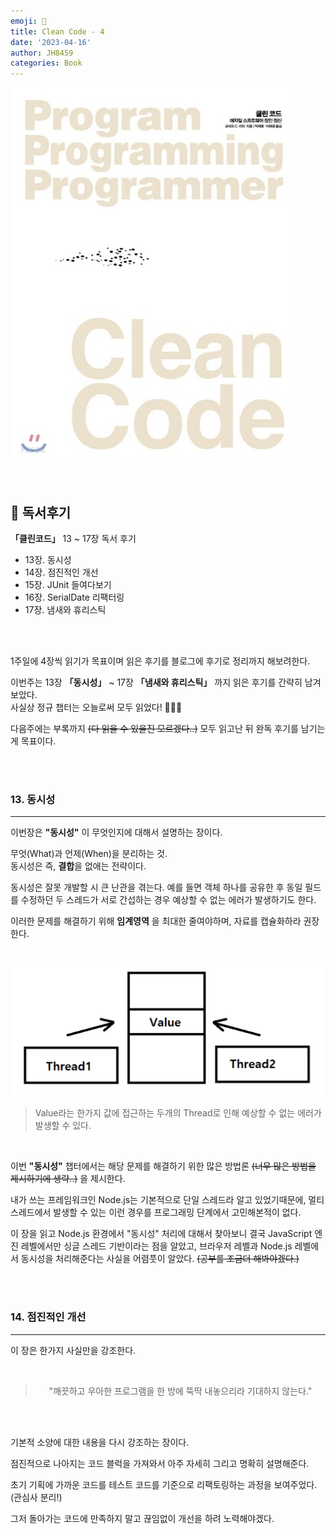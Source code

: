```yaml
---
emoji: 📖
title: Clean Code - 4
date: '2023-04-16'
author: JH8459
categories: Book
---
```


![book.jpeg](book.jpeg)

<br>

## 📓 독서후기

**「클린코드」** 13 ~ 17장 독서 후기

- 13장. 동시성
- 14장. 점진적인 개선
- 15장. JUnit 들여다보기
- 16장. SerialDate 리팩터링
- 17장. 냄새와 휴리스틱

<br>
<br>

1주일에 4장씩 읽기가 목표이며 읽은 후기를 블로그에 후기로 정리까지 해보려한다.

이번주는 13장 **「동시성」** ~ 17장 **「냄새와 휴리스틱」** 까지 읽은 후기를 간략히 남겨보았다.<br>
사실상 정규 챕터는 오늘로써 모두 읽었다! 👏👏👏

다음주에는 부록까지 ~~(다 읽을 수 있을진 모르겠다..)~~ 모두 읽고난 뒤 완독 후기를 남기는게 목표이다.

<br>
<br>

### 13. 동시성

---

이번장은 **"동시성"** 이 무엇인지에 대해서 설명하는 장이다.

무엇(What)과 언제(When)을 분리하는 것.<br>
동시성은 즉, **결합**을 없애는 전략이다.

동시성은 잘못 개발할 시 큰 난관을 겪는다. 예를 들면 객체 하나를 공유한 후 동일 필드를 수정하던 두 스레드가 서로 간섭하는 경우 예상할 수 없는 에러가 발생하기도 한다.

이러한 문제를 해결하기 위해 **임계영역** 을 최대한 줄여야하며, 자료를 캡슐화하라 권장한다.

<br>

![criticalSection.png](criticalSection.png)

> Value라는 한가지 값에 접근하는 두개의 Thread로 인해 예상할 수 없는 에러가 발생할 수 있다.

<br>

이번 **"동시성"** 챕터에서는 해당 문제를 해결하기 위한 많은 방법론 ~~(너무 많은 방법을 제시하기에 생략..)~~ 을 제시한다.

내가 쓰는 프레임워크인 Node.js는 기본적으로 단일 스레드라 알고 있었기때문에, 멀티 스레드에서 발생할 수 있는 이런 경우를 프로그래밍 단계에서 고민해본적이 없다.

이 장을 읽고 Node.js 환경에서 "동시성" 처리에 대해서 찾아보니 결국 JavaScript 엔진 레벨에서만 싱글 스레드 기반이라는 점을 알았고, 브라우저 레벨과 Node.js 레벨에서 동시성을 처리해준다는 사실을 어렴풋이 알았다. ~~(공부를 조금더 해봐야겠다.)~~

<br>
<br>

### 14. 점진적인 개선

---

이 장은 한가지 사실만을 강조한다.

<br>

> <center>"깨끗하고 우아한 프로그램을 한 방에 뚝딱 내놓으리라 기대하지 않는다."</center>

<br>
<br>

기본적 소양에 대한 내용을 다시 강조하는 장이다.

점진적으로 나아지는 코드 블럭을 가져와서 아주 자세히 그리고 명확히 설명해준다.

초기 기획에 가까운 코드를 테스트 코드를 기준으로 리팩토링하는 과정을 보여주었다. (관심사 분리!)

그저 돌아가는 코드에 만족하지 말고 끊임없이 개선을 하려 노력해야겠다.

<br>
<br>

